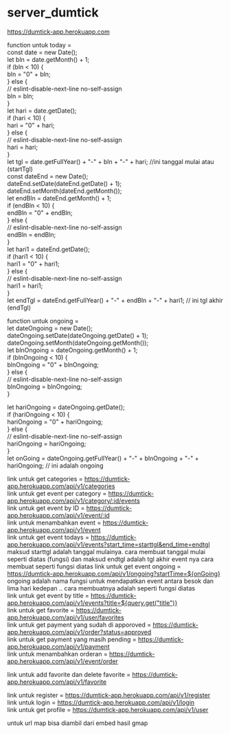 # server_dumtick
https://dumtick-app.herokuapp.com

function untuk today = <br />
const date = new Date(); <br />
let bln = date.getMonth() + 1; <br />
if (bln < 10) { <br /> 
  bln = "0" + bln; <br /> 
} else { <br />
  // eslint-disable-next-line no-self-assign <br />
  bln = bln; <br />
}  <br />
let hari = date.getDate(); <br />
if (hari < 10) { <br />
  hari = "0" + hari; <br />
} else { <br />
  // eslint-disable-next-line no-self-assign <br />
  hari = hari; <br />
} <br />
let tgl = date.getFullYear() + "-" + bln + "-" + hari; //ini tanggal mulai atau (startTgl) <br />
const dateEnd = new Date(); <br />
dateEnd.setDate(dateEnd.getDate() + 1); <br />
dateEnd.setMonth(dateEnd.getMonth()); <br />
let endBln = dateEnd.getMonth() + 1; <br />
if (endBln < 10) { <br />
  endBln = "0" + endBln; <br />
} else { <br />
  // eslint-disable-next-line no-self-assign <br />
  endBln = endBln; <br />
} <br />
let hari1 = dateEnd.getDate(); <br />
if (hari1 < 10) { <br />
  hari1 = "0" + hari1; <br />
} else { <br />
  // eslint-disable-next-line no-self-assign <br />
  hari1 = hari1; <br />
} <br />
let endTgl = dateEnd.getFullYear() + "-" + endBln + "-" + hari1; // ini tgl akhir (endTgl) <br />



function untuk ongoing = <br />
let dateOngoing = new Date();<br />
dateOngoing.setDate(dateOngoing.getDate() + 1);<br />
dateOngoing.setMonth(dateOngoing.getMonth());<br />
let blnOngoing = dateOngoing.getMonth() + 1;<br />
if (blnOngoing < 10) {<br />
  blnOngoing = "0" + blnOngoing;<br />
} else {<br />
  // eslint-disable-next-line no-self-assign<br />
  blnOngoing = blnOngoing;<br />
}<br />

let hariOngoing = dateOngoing.getDate();<br />
if (hariOngoing < 10) {<br />
  hariOngoing = "0" + hariOngoing;<br />
} else {<br />
  // eslint-disable-next-line no-self-assign<br />
  hariOngoing = hariOngoing;<br />
}<br />
let onGoing = dateOngoing.getFullYear() + "-" + blnOngoing + "-" + hariOngoing; // ini adalah ongoing <br />



link untuk get categories = https://dumtick-app.herokuapp.com/api/v1/categories <br />
link untuk get event per category = https://dumtick-app.herokuapp.com/api/v1/category/:id/events <br />
link untuk get event by ID = https://dumtick-app.herokuapp.com/api/v1/event/:id <br />
link untuk menambahkan event = https://dumtick-app.herokuapp.com/api/v1/event <br />
link untuk get event todays = https://dumtick-app.herokuapp.com/api/v1/events?start_time=starttgl&end_time=endtgl <br /> 
maksud starttgl adalah tanggal mulainya. cara membuat tanggal mulai seperti diatas (fungsi) dan maksud endtgl adalah tgl akhir event nya cara membuat seperti fungsi diatas
link untuk get event ongoing = https://dumtick-app.herokuapp.com/api/v1/ongoing?startTime=${onGoing} ongoing adalah nama fungsi untuk mendapatkan event antara besok dan lima hari kedepan .. cara membuatnya adalah seperti fungsi diatas <br />
link untuk get event by title = https://dumtick-app.herokuapp.com/api/v1/events?title=${query.get("title")} <br />
link untuk get favorite = https://dumtick-app.herokuapp.com/api/v1/user/favorites <br />
link untuk get payment yang sudah di apporoved = https://dumtick-app.herokuapp.com/api/v1/order?status=approved <br />
link untuk get payment yang masih pending = https://dumtick-app.herokuapp.com/api/v1/payment <br />
link untuk menambahkan orderan = https://dumtick-app.herokuapp.com/api/v1/event/order <br />

link untuk add favorite dan delete favorite = https://dumtick-app.herokuapp.com/api/v1/favorite <br />

link untuk register = https://dumtick-app.herokuapp.com/api/v1/register <br />
link untuk login = https://dumtick-app.herokuapp.com/api/v1/login <br />
link untuk get profile = https://dumtick-app.herokuapp.com/api/v1/user


untuk url map bisa diambil dari embed hasil gmap
